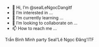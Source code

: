 - 👋 Hi, I’m @sealLeNgocDangitf
- 👀 I’m interested in ...
- 🌱 I’m currently learning ...
- 💞️ I’m looking to collaborate on ...
- 📫 How to reach me ...

<!---
sealLeNgocDangitf/sealLeNgocDangitf is a ✨ special ✨ repository because its `README.md` (this file) appears on your GitHub profile.
You can click the Preview link to take a look at your changes.
--->

Trần Bình Minh party Seal'Lê Ngọc Đăng'ITF
